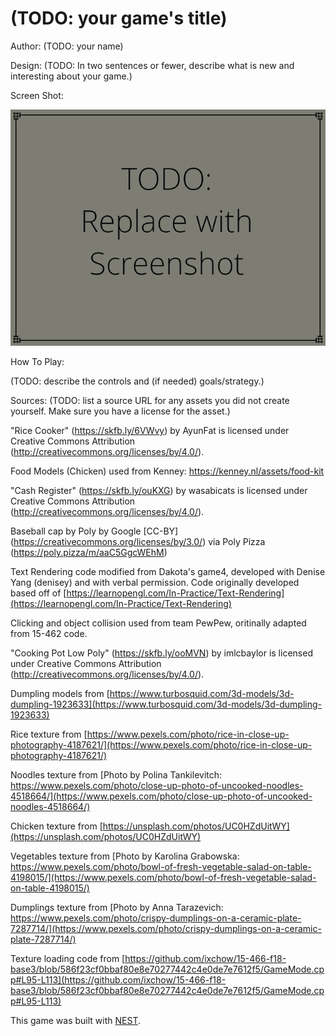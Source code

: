 # (TODO: your game's title)

Author: (TODO: your name)

Design: (TODO: In two sentences or fewer, describe what is new and interesting about your game.)

Screen Shot:

![Screen Shot](screenshot.png)

How To Play:

(TODO: describe the controls and (if needed) goals/strategy.)

Sources: (TODO: list a source URL for any assets you did not create yourself. Make sure you have a license for the asset.)

"Rice Cooker" (https://skfb.ly/6VWvy) by AyunFat is licensed under Creative Commons Attribution (http://creativecommons.org/licenses/by/4.0/).

Food Models (Chicken) used from Kenney: https://kenney.nl/assets/food-kit

"Cash Register" (https://skfb.ly/ouKXG) by wasabicats is licensed under Creative Commons Attribution (http://creativecommons.org/licenses/by/4.0/).

Baseball cap by Poly by Google [CC-BY] (https://creativecommons.org/licenses/by/3.0/) via Poly Pizza (https://poly.pizza/m/aaC5GgcWEhM)

Text Rendering code modified from Dakota's game4, developed with Denise Yang (denisey) and with
verbal permission. Code originally developed based off of
[https://learnopengl.com/In-Practice/Text-Rendering](https://learnopengl.com/In-Practice/Text-Rendering)

Clicking and object collision used from team PewPew, oritinally adapted from 15-462 code.

"Cooking Pot Low Poly" (https://skfb.ly/ooMVN) by imlcbaylor is licensed under Creative Commons Attribution (http://creativecommons.org/licenses/by/4.0/).

Dumpling models from [https://www.turbosquid.com/3d-models/3d-dumpling-1923633](https://www.turbosquid.com/3d-models/3d-dumpling-1923633)

Rice texture from [https://www.pexels.com/photo/rice-in-close-up-photography-4187621/](https://www.pexels.com/photo/rice-in-close-up-photography-4187621/)

Noodles texture from [Photo by Polina Tankilevitch: https://www.pexels.com/photo/close-up-photo-of-uncooked-noodles-4518664/](https://www.pexels.com/photo/close-up-photo-of-uncooked-noodles-4518664/)

Chicken texture from [https://unsplash.com/photos/UC0HZdUitWY](https://unsplash.com/photos/UC0HZdUitWY)

Vegetables texture from [Photo by Karolina Grabowska: https://www.pexels.com/photo/bowl-of-fresh-vegetable-salad-on-table-4198015/](https://www.pexels.com/photo/bowl-of-fresh-vegetable-salad-on-table-4198015/)

Dumplings texture from [Photo by Anna Tarazevich: https://www.pexels.com/photo/crispy-dumplings-on-a-ceramic-plate-7287714/](https://www.pexels.com/photo/crispy-dumplings-on-a-ceramic-plate-7287714/)

Texture loading code from [https://github.com/ixchow/15-466-f18-base3/blob/586f23cf0bbaf80e8e70277442c4e0de7e7612f5/GameMode.cpp#L95-L113](https://github.com/ixchow/15-466-f18-base3/blob/586f23cf0bbaf80e8e70277442c4e0de7e7612f5/GameMode.cpp#L95-L113)

This game was built with [NEST](NEST.md).


